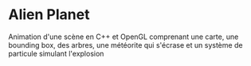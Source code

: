 # Alien Planet

Animation d'une scène en C++ et OpenGL comprenant une carte, une bounding box, des arbres, une météorite qui s'écrase et un système de particule simulant l'explosion
